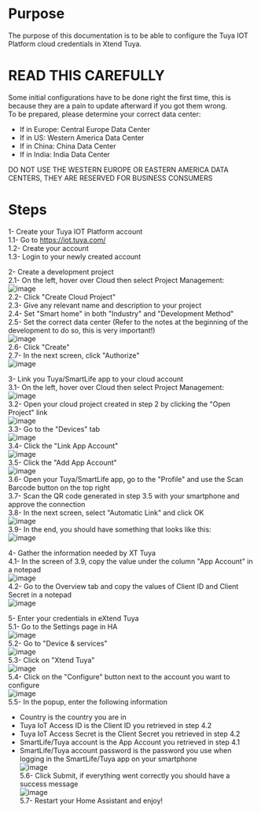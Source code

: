 # Purpose
The purpose of this documentation is to be able to configure the Tuya IOT Platform cloud credentials in Xtend Tuya.

# READ THIS CAREFULLY
Some initial configurations have to be done right the first time, this is because they are a pain to update afterward if you got them wrong.<br/>
To be prepared, please determine your correct data center:<br/>
- If in Europe: Central Europe Data Center<br/>
- If in US: Western America Data Center<br/>
- If in China: China Data Center<br/>
- If in India: India Data Center<br/>

DO NOT USE THE WESTERN EUROPE OR EASTERN AMERICA DATA CENTERS, THEY ARE RESERVED FOR BUSINESS CONSUMERS<br/>

# Steps
1- Create your Tuya IOT Platform account<br/>
1.1- Go to https://iot.tuya.com/<br/>
1.2- Create your account<br/>
1.3- Login to your newly created account<br/>

2- Create a development project<br/>
2.1- On the left, hover over Cloud then select Project Management:<br/>
![image](https://github.com/user-attachments/assets/8c62729b-2dc0-4b12-aadc-cb4c0b00b35a)<br/>
2.2- Click "Create Cloud Project"<br/>
2.3- Give any relevant name and description to your project<br/>
2.4- Set "Smart home" in both "Industry" and "Development Method"<br/>
2.5- Set the correct data center (Refer to the notes at the beginning of the development to do so, this is very important!)<br/>
![image](https://github.com/user-attachments/assets/0459d8c2-a559-4665-b789-2f01b244c798)<br/>
2.6- Click "Create"<br/>
2.7- In the next screen, click "Authorize"<br/>
![image](https://github.com/user-attachments/assets/8908079f-13f1-4231-9af7-3def0633ef8a)<br/>

3- Link you Tuya/SmartLife app to your cloud account<br/>
3.1- On the left, hover over Cloud then select Project Management:<br/>
![image](https://github.com/user-attachments/assets/8c62729b-2dc0-4b12-aadc-cb4c0b00b35a)<br/>
3.2- Open your cloud project created in step 2 by clicking the "Open Project" link<br/>
![image](https://github.com/user-attachments/assets/9d3abb65-392b-435a-a5cb-14afa15b4bba)<br/>
3.3- Go to the "Devices" tab<br/>
![image](https://github.com/user-attachments/assets/e34bb6e7-e525-4532-a150-3d977f69df4e)<br/>
3.4- Click the "Link App Account"<br/>
![image](https://github.com/user-attachments/assets/a6cf3c6f-2aea-4d55-a4ea-1bfa98b9aba9)<br/>
3.5- Click the "Add App Account"<br/>
![image](https://github.com/user-attachments/assets/ea2155ce-8d72-41fb-aaec-c0bf1019ee2f)<br/>
3.6- Open your Tuya/SmartLife app, go to the "Profile" and use the Scan Barcode button on the top right<br/>
3.7- Scan the QR code generated in step 3.5 with your smartphone and approve the connection<br/>
3.8- In the next screen, select "Automatic Link" and click OK<br/>
![image](https://github.com/user-attachments/assets/955971f3-d0f3-4112-adf6-f70150fc4bc4)<br/>
3.9- In the end, you should have something that looks like this:<br/>
![image](https://github.com/user-attachments/assets/e75c5da8-4523-40f9-98d6-3b1f97b0c1fa)<br/>

4- Gather the information needed by XT Tuya<br/>
4.1- In the screen of 3.9, copy the value under the column "App Account" in a notepad<br/>
![image](https://github.com/user-attachments/assets/43c8de07-890d-4b31-992a-c6b11d39d32f)<br/>
4.2- Go to the Overview tab and copy the values of Client ID and Client Secret in a notepad<br/>
![image](https://github.com/user-attachments/assets/20146f3b-36dd-43af-b283-c3e6d99f47cc)<br/>

5- Enter your credentials in eXtend Tuya<br/>
5.1- Go to the Settings page in HA<br/>
![image](https://github.com/user-attachments/assets/57ac6999-742b-4622-9ad2-7a9670ebd1f7)<br/>
5.2- Go to "Device & services"<br/>
![image](https://github.com/user-attachments/assets/aa3a20aa-ae0a-4341-9d9a-4ffed4e0c7a1)<br/>
5.3- Click on "Xtend Tuya"<br/>
![image](https://github.com/user-attachments/assets/462d302a-7154-4fc3-ada9-e766aa0b5d4b)<br/>
5.4- Click on the "Configure" button next to the account you want to configure<br/>
![image](https://github.com/user-attachments/assets/be1e0eec-3743-4f7c-8497-eabbd2992fcb)<br/>
5.5- In the popup, enter the following information<br/>
- Country is the country you are in<br/>
- Tuya IoT Access ID is the Client ID you retrieved in step 4.2<br/>
- Tuya IoT Access Secret is the Client Secret you retrieved in step 4.2<br/>
- SmartLife/Tuya account is the App Account you retrieved in step 4.1<br/>
- SmartLife/Tuya account password is the password you use when logging in the SmartLife/Tuya app on your smartphone<br/>
![image](https://github.com/user-attachments/assets/da4fb3d8-8fb5-4cf1-8ab2-d8a54c0bced0)<br/>
5.6- Click Submit, if everything went correctly you should have a success message<br/>
![image](https://github.com/user-attachments/assets/21c042a9-025b-4a52-9f31-bc3e30d2ba26)<br/>
5.7- Restart your Home Assistant and enjoy!


